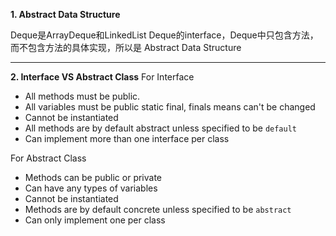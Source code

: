 **1. Abstract Data Structure**

Deque是ArrayDeque和LinkedList Deque的interface，Deque中只包含方法，而不包含方法的具体实现，所以是 Abstract Data Structure
___
**2. Interface VS Abstract Class**
For Interface
-   All methods must be public.
-   All variables must be public static final, finals means can't be changed
-   Cannot be instantiated
-   All methods are by default abstract unless specified to be `default`
-   Can implement more than one interface per class

For Abstract Class
-   Methods can be public or private
-   Can have any types of variables
-   Cannot be instantiated
-   Methods are by default concrete unless specified to be `abstract`
-   Can only implement one per class
<!--stackedit_data:
eyJoaXN0b3J5IjpbLTI4MzgzMzQwLC03Nzk3NDIyNTMsLTIwOD
g3NDY2MTJdfQ==
-->